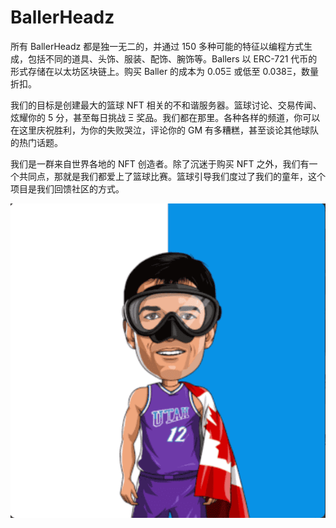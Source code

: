 # BallerHeadz

所有 BallerHeadz 都是独一无二的，并通过 150 多种可能的特征以编程方式生成，包括不同的道具、头饰、服装、配饰、腕饰等。Ballers 以 ERC-721 代币的形式存储在以太坊区块链上。购买 Baller 的成本为 0.05Ξ 或低至 0.038Ξ，数量折扣。

我们的目标是创建最大的篮球 NFT 相关的不和谐服务器。篮球讨论、交易传闻、炫耀你的 5 分，甚至每日挑战 Ξ 奖品。我们都在那里。各种各样的频道，你可以在这里庆祝胜利，为你的失败哭泣，评论你的 GM 有多糟糕，甚至谈论其他球队的热门话题。

我们是一群来自世界各地的 NFT 创造者。除了沉迷于购买 NFT 之外，我们有一个共同点，那就是我们都爱上了篮球比赛。篮球引导我们度过了我们的童年，这个项目是我们回馈社区的方式。

![nft](微信截图_20220901233338.png)
